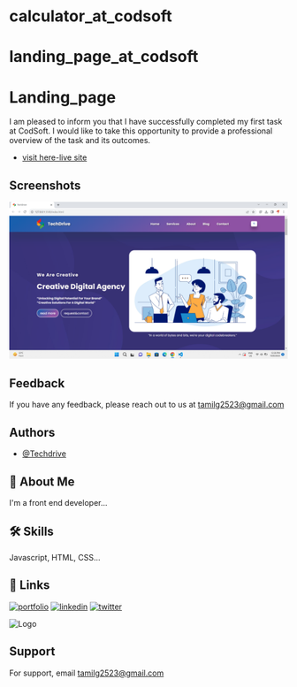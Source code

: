 # calculator_at_codsoft
# landing_page_at_codsoft


# Landing_page

I am pleased to inform you that I have successfully completed my first task at CodSoft. I would like to take this opportunity to provide a professional overview of the task and its outcomes.

 - [visit here-live site](https://tamiltechdrive.github.io/landing_page_at_codsoft/)
## Screenshots

![App Screenshot](https://github.com/TamilTechdrive/landing_page_at_codsoft/blob/main/Screenshot%20(40).png?raw=true)


## Feedback

If you have any feedback, please reach out to us at tamilg2523@gmail.com


## Authors

- [@Techdrive](https://github.com/TamilTechdrive)


## 🚀 About Me
I'm a front end developer...


## 🛠 Skills
Javascript, HTML, CSS...


## 🔗 Links
[![portfolio](https://img.shields.io/badge/my_portfolio-000?style=for-the-badge&logo=ko-fi&logoColor=white)](https://#.com/)
[![linkedin](https://img.shields.io/badge/linkedin-0A66C2?style=for-the-badge&logo=linkedin&logoColor=white)](https://www.linkedin.com/in/tamilselvang2523/)
[![twitter](https://img.shields.io/badge/twitter-1DA1F2?style=for-the-badge&logo=twitter&logoColor=white)](https://twitter.com/)


![Logo](https://avatars.githubusercontent.com/u/87659920?s=400&u=0a8226c6202712aeb8ceda2c791093bd3ecb5dfd&v=4)


## Support

For support, email tamilg2523@gmail.com

